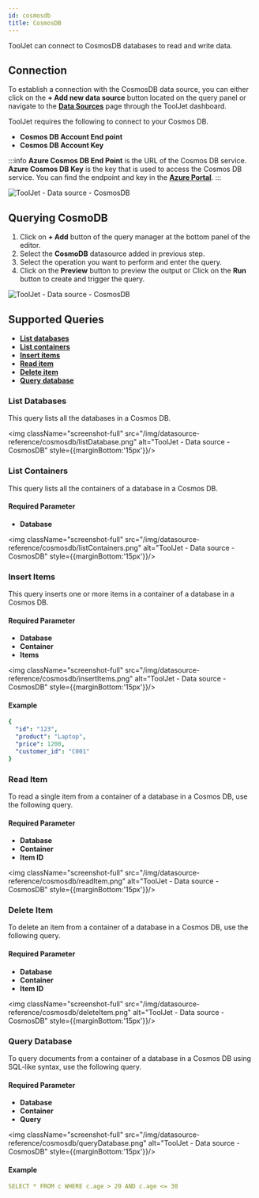 ```yaml
---
id: cosmosdb
title: CosmosDB
---
```


ToolJet can connect to CosmosDB databases to read and write data.

## Connection

To establish a connection with the CosmosDB data source, you can either click on the **+ Add new data source** button located on the query panel or navigate to the **[Data Sources](/docs/data-sources/overview)** page through the ToolJet dashboard.

ToolJet requires the following to connect to your Cosmos DB.

- **Cosmos DB Account End point**
- **Cosmos DB Account Key**

:::info
**Azure Cosmos DB End Point** is the URL of the Cosmos DB service.
**Azure Cosmos DB Key** is the key that is used to access the Cosmos DB service.
You can find the endpoint and key in the **[Azure Portal](https://portal.azure.com/)**.
:::

<div style={{textAlign: 'center'}}>

<img className="screenshot-full" src="/img/datasource-reference/cosmosdb/cosmosdb-connect-v2.png" alt="ToolJet - Data source - CosmosDB"/>

</div>

<div >

## Querying CosmoDB

1. Click on **+ Add** button of the query manager at the bottom panel of the editor.
2. Select the **CosmoDB** datasource added in previous step.
3. Select the operation you want to perform and enter the query.
4. Click on the **Preview** button to preview the output or Click on the **Run** button to create and trigger the query.

<img className="screenshot-full" src="/img/datasource-reference/cosmosdb/operations.png" alt="ToolJet - Data source - CosmosDB"/>

</div>

<div >

## Supported Queries

- **[List databases](#list-databases)**
- **[List containers](#list-containers)**
- **[Insert items](#insert-items)**
- **[Read item](#read-item)**
- **[Delete item](#delete-item)**
- **[Query database](#query-database)**

### List Databases

This query lists all the databases in a Cosmos DB.

<img className="screenshot-full" src="/img/datasource-reference/cosmosdb/listDatabase.png" alt="ToolJet - Data source - CosmosDB" style={{marginBottom:'15px'}}/>

### List Containers

This query lists all the containers of a database in a Cosmos DB.

#### Required Parameter
- **Database**

<img className="screenshot-full" src="/img/datasource-reference/cosmosdb/listContainers.png" alt="ToolJet - Data source - CosmosDB" style={{marginBottom:'15px'}}/>

### Insert Items

This query inserts one or more items in a container of a database in a Cosmos DB.

#### Required Parameter
- **Database**
- **Container**
- **Items**

<img className="screenshot-full" src="/img/datasource-reference/cosmosdb/insertItems.png" alt="ToolJet - Data source - CosmosDB" style={{marginBottom:'15px'}}/>

#### Example

```yaml
{
  "id": "123", 
  "product": "Laptop", 
  "price": 1200, 
  "customer_id": "C001"
}
```

### Read Item

To read a single item from a container of a database in a Cosmos DB, use the following query.

#### Required Parameter
- **Database**
- **Container**
- **Item ID**

<img className="screenshot-full" src="/img/datasource-reference/cosmosdb/readItem.png" alt="ToolJet - Data source - CosmosDB" style={{marginBottom:'15px'}}/>

### Delete Item

To delete an item from a container of a database in a Cosmos DB, use the following query.

#### Required Parameter
- **Database**
- **Container**
- **Item ID**

<img className="screenshot-full" src="/img/datasource-reference/cosmosdb/deleteItem.png" alt="ToolJet - Data source - CosmosDB" style={{marginBottom:'15px'}}/>

### Query Database

To query documents from a container of a database in a Cosmos DB using SQL-like syntax, use the following query.

#### Required Parameter
- **Database**
- **Container**
- **Query**

<img className="screenshot-full" src="/img/datasource-reference/cosmosdb/queryDatabase.png" alt="ToolJet - Data source - CosmosDB" style={{marginBottom:'15px'}}/>

#### Example
```yaml
SELECT * FROM c WHERE c.age > 20 AND c.age <= 30
```

</div>

